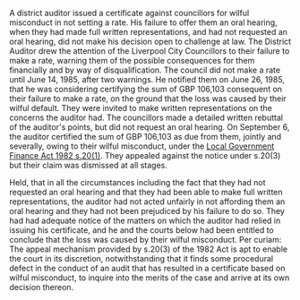 A district auditor issued a certificate against councillors for wilful misconduct in not setting a rate. His failure to offer them an oral hearing, when they had made full written representations, and had not requested an oral hearing, did not make his decision open to challenge at law. The District Auditor drew the attention of the Liverpool City Councillors to their failure to make a rate, warning them of the possible consequences for them financially and by way of disqualification. The council did not make a rate until June 14, 1985, after two warnings. He notified them on June 26, 1985, that he was considering certifying the sum of GBP 106,103 consequent on their failure to make a rate, on the ground that the loss was caused by their wilful default. They were invited to make written representations on the concerns the auditor had. The councillors made a detailed written rebuttal of the auditor's points, but did not request an oral hearing. On September 6, the auditor certified the sum of GBP 106,103 as due from them, jointly and severally, owing to their wilful misconduct, under the [Local Government Finance Act 1982 s.20(1)](https://uk.westlaw.com/Document/IA0087CE0E44811DA8D70A0E70A78ED65/View/FullText.html?originationContext=document&transitionType=DocumentItem&ppcid=42b6190759844c4793db2510266baf27&contextData=(sc.Default)). They appealed against the notice under s.20(3) but their claim was dismissed at all stages.

Held, that in all the circumstances including the fact that they had not requested an oral hearing and that they had been able to make full written representations, the auditor had not acted unfairly in not affording them an oral hearing and they had not been prejudiced by his failure to do so. They had had adequate notice of the matters on which the auditor had relied in issuing his certificate, and he and the courts below had been entitled to conclude that the loss was caused by their wilful misconduct. Per curiam: The appeal mechanism provided by s.20(3) of the 1982 Act is apt to enable the court in its discretion, notwithstanding that it finds some procedural defect in the conduct of an audit that has resulted in a certificate based on wilful misconduct, to inquire into the merits of the case and arrive at its own decision thereon.